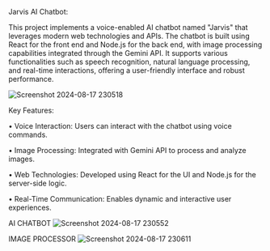 Jarvis AI Chatbot:

This project implements a voice-enabled AI chatbot named "Jarvis" that leverages modern web technologies and APIs. The chatbot is built using React for the front end and Node.js for the back end, with image processing capabilities integrated through the Gemini API. It supports various functionalities such as speech recognition, natural language processing, and real-time interactions, offering a user-friendly interface and robust performance.

![Screenshot 2024-08-17 230518](https://github.com/user-attachments/assets/c93cee68-2405-4989-a382-ce63f988621c)

Key Features:

• Voice Interaction: Users can interact with the chatbot using voice commands.

• Image Processing: Integrated with Gemini API to process and analyze images.

• Web Technologies: Developed using React for the UI and Node.js for the server-side logic.

• Real-Time Communication: Enables dynamic and interactive user experiences.



AI CHATBOT
![Screenshot 2024-08-17 230552](https://github.com/user-attachments/assets/be530a23-c366-4bb5-8d89-4d5897d04d00)



IMAGE PROCESSOR 
![Screenshot 2024-08-17 230611](https://github.com/user-attachments/assets/54bf0eb0-91c5-49ac-9273-f916053b5ff1)
